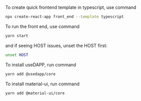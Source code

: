 To create quick frontend template in typescript, use command
```sh
npx create-react-app front_end --template typescript
```
To run the front end, use command
```sh
yarn start
```
and if seeing HOST issues, unset the HOST first:
```sh
unset HOST
```
To install useDAPP, run command
```sh
yarn add @usedapp/core
```
To install material-ui, run command
```sh
yarn add @material-ui/core
```